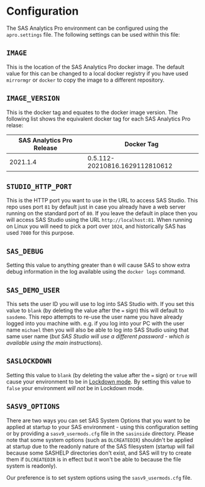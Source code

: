 # Configuration

The SAS Analytics Pro environment can be configured using the `apro.settings` file.  The following settings can be used within this file:

## `IMAGE`
This is the location of the SAS Analytics Pro docker image. The default value for this can be changed to a local docker registry if you have used `mirrormgr` or `docker` to copy the image to a different repository.

## `IMAGE_VERSION`
This is the docker tag and equates to the docker image version. The following list shows the equivalent docker tag for each SAS Analytics Pro relase:

| SAS Analytics Pro Release | Docker Tag |
| --- | --- |
| 2021.1.4 |0.5.112-20210816.1629112810612 |

## `STUDIO_HTTP_PORT`
This is the HTTP port you want to use in the URL to access SAS Studio.  This repo uses port `81` by default just in case you already have a web server running on the standard port of `80`.  If you leave the default in place then you will access SAS Studio using the URL `http://localhost:81`.  When running on Linux you will need to pick a port over `1024`, and historically SAS has used `7080` for this purpose.

## `SAS_DEBUG`
Setting this value to anything greater than `0` will cause SAS to show extra debug information in the log available using the `docker logs` command.

## `SAS_DEMO_USER`
This sets the user ID you will use to log into SAS Studio with.  If you set this value to `blank` (by deleting the value after the `=` sign) this will default to `sasdemo`.  This repo attempts to re-use the user name you have already logged into you machine with. e.g. if you log into your PC with the user name `michael` then you will also be able to log into SAS Studio using that same user name (_but SAS Studio will use a different password - which is available using the main instructions_).

## `SASLOCKDOWN`
Setting this value to `blank` (by deleting the value after the `=` sign) or `true` will cause your environment to be in [Lockdown mode](https://documentation.sas.com/doc/en/sasadmincdc/v_017/calsrvpgm/p04d9diqt9cjqnn1auxc3yl1ifef.htm?homeOnFail).  By setting this value to `false` your environment _will not_ be in Lockdown mode.

## `SASV9_OPTIONS`
There are two ways you can set SAS System Options that you want to be applied at startup to your SAS environment - using this configuration setting or by providing a `sasv9_usermods.cfg` file in the `sasinside` directory.  Please note that some system options (such as `DLCREATEDIR`) shouldn't be applied at startup due to the readonly nature of the SAS filesystem (startup will fail because some SASHELP directories don't exist, and SAS will try to create them if `DLCREATEDIR` is in effect but it won't be able to because the file system is readonly).

Our preference is to set system options using the `sasv9_usermods.cfg` file.
